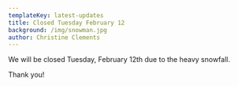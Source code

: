 ```yaml
---
templateKey: latest-updates
title: Closed Tuesday February 12
background: /img/snowman.jpg
author: Christine Clements
---
```


We will be closed Tuesday, February 12th due to the heavy snowfall.

Thank you!
